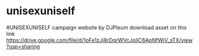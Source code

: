 # unisexuniself
#UNISEXUNISELF campaign website by DJPleum
download asset on this link
https://drive.google.com/file/d/1oFe1zJj8rDqrWVcJoliC6ApNfWiV_sTX/view?usp=sharing
